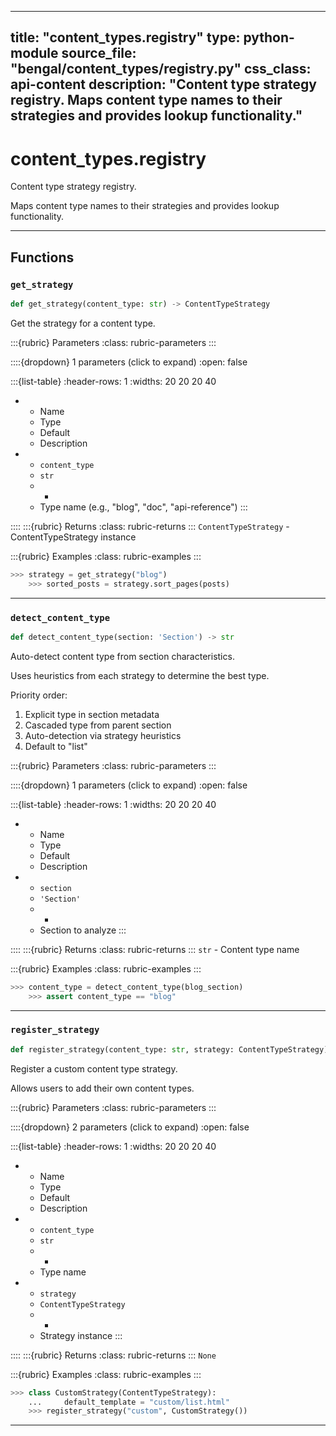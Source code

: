 
---
title: "content_types.registry"
type: python-module
source_file: "bengal/content_types/registry.py"
css_class: api-content
description: "Content type strategy registry.  Maps content type names to their strategies and provides lookup functionality."
---

# content_types.registry

Content type strategy registry.

Maps content type names to their strategies and provides lookup functionality.

---


## Functions

### `get_strategy`
```python
def get_strategy(content_type: str) -> ContentTypeStrategy
```

Get the strategy for a content type.



:::{rubric} Parameters
:class: rubric-parameters
:::

::::{dropdown} 1 parameters (click to expand)
:open: false

:::{list-table}
:header-rows: 1
:widths: 20 20 20 40

* - Name
  - Type
  - Default
  - Description
* - `content_type`
  - `str`
  - -
  - Type name (e.g., "blog", "doc", "api-reference")
:::

::::
:::{rubric} Returns
:class: rubric-returns
:::
`ContentTypeStrategy` - ContentTypeStrategy instance




:::{rubric} Examples
:class: rubric-examples
:::
```python
>>> strategy = get_strategy("blog")
    >>> sorted_posts = strategy.sort_pages(posts)
```


---
### `detect_content_type`
```python
def detect_content_type(section: 'Section') -> str
```

Auto-detect content type from section characteristics.

Uses heuristics from each strategy to determine the best type.

Priority order:
1. Explicit type in section metadata
2. Cascaded type from parent section
3. Auto-detection via strategy heuristics
4. Default to "list"



:::{rubric} Parameters
:class: rubric-parameters
:::

::::{dropdown} 1 parameters (click to expand)
:open: false

:::{list-table}
:header-rows: 1
:widths: 20 20 20 40

* - Name
  - Type
  - Default
  - Description
* - `section`
  - `'Section'`
  - -
  - Section to analyze
:::

::::
:::{rubric} Returns
:class: rubric-returns
:::
`str` - Content type name




:::{rubric} Examples
:class: rubric-examples
:::
```python
>>> content_type = detect_content_type(blog_section)
    >>> assert content_type == "blog"
```


---
### `register_strategy`
```python
def register_strategy(content_type: str, strategy: ContentTypeStrategy) -> None
```

Register a custom content type strategy.

Allows users to add their own content types.



:::{rubric} Parameters
:class: rubric-parameters
:::

::::{dropdown} 2 parameters (click to expand)
:open: false

:::{list-table}
:header-rows: 1
:widths: 20 20 20 40

* - Name
  - Type
  - Default
  - Description
* - `content_type`
  - `str`
  - -
  - Type name
* - `strategy`
  - `ContentTypeStrategy`
  - -
  - Strategy instance
:::

::::
:::{rubric} Returns
:class: rubric-returns
:::
`None`




:::{rubric} Examples
:class: rubric-examples
:::
```python
>>> class CustomStrategy(ContentTypeStrategy):
    ...     default_template = "custom/list.html"
    >>> register_strategy("custom", CustomStrategy())
```


---
